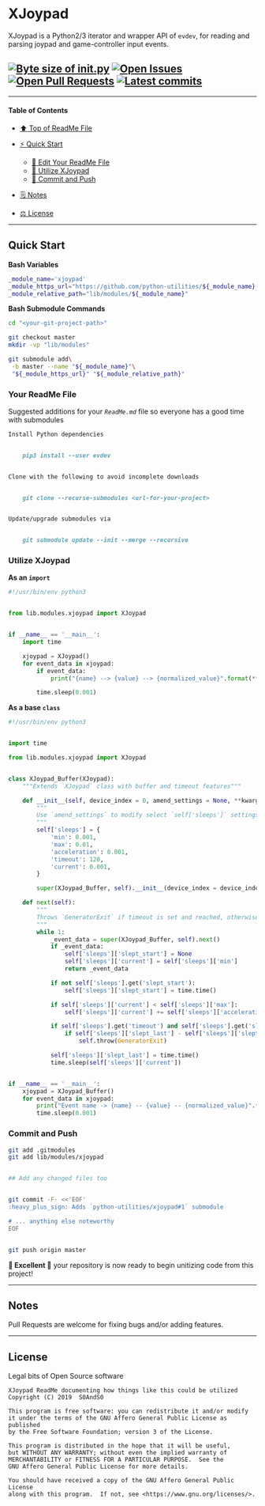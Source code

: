 # XJoypad
[heading__title]:
  #xjoypad
  "&#x2B06; Top of ReadMe File"


XJoypad is a Python2/3 iterator and wrapper API of `evdev`, for reading and parsing joypad and game-controller input events.


## [![Byte size of __init__.py][badge__master__xjoypad__source_code]][xjoypad__master__source_code] [![Open Issues][badge__issues__xjoypad]][issues__xjoypad] [![Open Pull Requests][badge__pull_requests__xjoypad]][pull_requests__xjoypad] [![Latest commits][badge__commits__xjoypad__master]][commits__xjoypad__master]



------


#### Table of Contents


- [:arrow_up: Top of ReadMe File][heading__title]

- [:zap: Quick Start][heading__quick_start]

  - [:memo: Edit Your ReadMe File][heading__your_readme_file]
  - [:snake: Utilize XJoypad][heading__utilize]
  - [:floppy_disk: Commit and Push][heading__commit_and_push]

- [&#x1F5D2; Notes][heading__notes]

- [&#x2696; License][heading__license]


------



## Quick Start
[heading__quick_start]:
  #quick-start
  "&#9889; Perhaps as easy as one, 2.0,..."


**Bash Variables**


```Bash
_module_name='xjoypad'
_module_https_url="https://github.com/python-utilities/${_module_name}.git"
_module_relative_path="lib/modules/${_module_name}"
```


**Bash Submodule Commands**


```Bash
cd "<your-git-project-path>"

git checkout master
mkdir -vp "lib/modules"

git submodule add\
 -b master --name "${_module_name}"\
 "${_module_https_url}" "${_module_relative_path}"
```


### Your ReadMe File
[heading__your_readme_file]:
  #your-readme-file
  "&#x1F4DD; Suggested additions for your ReadMe.md file so everyone has a good time with submodules"


Suggested additions for your _`ReadMe.md`_ file so everyone has a good time with submodules


```MarkDown
Install Python dependencies


    pip3 install --user evdev


Clone with the following to avoid incomplete downloads


    git clone --recurse-submodules <url-for-your-project>


Update/upgrade submodules via


    git submodule update --init --merge --recursive
```


### Utilize XJoypad
[heading__utilize]:
  #utilize-xjoypad
  "&#x1F40D; How to make use of this submodule within another project"


**As an `import`**


```Python
#!/usr/bin/env python3


from lib.modules.xjoypad import XJoypad


if __name__ == '__main__':
    import time

    xjoypad = XJoypad()
    for event_data in xjoypad:
        if event_data:
            print("{name} --> {value} --> {normalized_value}".format(**event_data))

        time.sleep(0.001)
```


**As a base `class`**


```Python
#!/usr/bin/env python3


import time

from lib.modules.xjoypad import XJoypad


class XJoypad_Buffer(XJoypad):
    """Extends `XJoypad` class with buffer and timeout features"""

    def __init__(self, device_index = 0, amend_settings = None, **kwargs):
        """
        Use `amend_settings` to modify select `self['sleeps']` settings
        """
        self['sleeps'] = {
            'min': 0.001,
            'max': 0.01,
            'acceleration': 0.001,
            'timeout': 120,
            'current': 0.001,
        }

        super(XJoypad_Buffer, self).__init__(device_index = device_index, amend_settings = amend_settings, **kwargs)

    def next(self):
        """
        Throws `GeneratorExit` if timeout is set and reached, otherwise returns `event_data` when available
        """
        while 1:
            _event_data = super(XJoypad_Buffer, self).next()
            if _event_data:
                self['sleeps']['slept_start'] = None
                self['sleeps']['current'] = self['sleeps']['min']
                return _event_data

            if not self['sleeps'].get('slept_start'):
                self['sleeps']['slept_start'] = time.time()

            if self['sleeps']['current'] < self['sleeps']['max']:
                self['sleeps']['current'] += self['sleeps']['acceleration']

            if self['sleeps'].get('timeout') and self['sleeps'].get('slept_last'):
                if self['sleeps']['slept_last'] - self['sleeps']['slept_start'] > self['sleeps']['timeout']:
                    self.throw(GeneratorExit)

            self['sleeps']['slept_last'] = time.time()
            time.sleep(self['sleeps']['current'])


if __name__ == '__main__':
    xjoypad = XJoypad_Buffer()
    for event_data in xjoypad:
        print("Event name -> {name} -- {value} -- {normalized_value}".format(**event_data))
        time.sleep(0.001)
```


### Commit and Push
[heading__commit_and_push]:
  #commit-and-push
  "&#x1F4BE; It may be just this easy..."


```Bash
git add .gitmodules
git add lib/modules/xjoypad


## Add any changed files too


git commit -F- <<'EOF'
:heavy_plus_sign: Adds `python-utilities/xjoypad#1` submodule

# ... anything else noteworthy
EOF


git push origin master
```


**:tada: Excellent :tada:** your repository is now ready to begin unitizing code from this project!


___


## Notes
[heading__notes]:
  #notes
  "&#x1F5D2; Additional resources and things to keep in mind when developing"


Pull Requests are welcome for fixing bugs and/or adding features.


___


## License
[heading__license]:
  #license
  "&#x2696; Legal bits of Open Source software"


Legal bits of Open Source software


```
XJoypad ReadMe documenting how things like this could be utilized
Copyright (C) 2019  S0AndS0

This program is free software: you can redistribute it and/or modify
it under the terms of the GNU Affero General Public License as published
by the Free Software Foundation; version 3 of the License.

This program is distributed in the hope that it will be useful,
but WITHOUT ANY WARRANTY; without even the implied warranty of
MERCHANTABILITY or FITNESS FOR A PARTICULAR PURPOSE.  See the
GNU Affero General Public License for more details.

You should have received a copy of the GNU Affero General Public License
along with this program.  If not, see <https://www.gnu.org/licenses/>.
```



[badge__commits__xjoypad__master]:
  https://img.shields.io/github/last-commit/python-utilities/xjoypad/master.svg

[commits__xjoypad__master]:
  https://github.com/python-utilities/xjoypad/commits/master
  "&#x1F4DD; History of changes on this branch"


[xjoypad__community]:
  https://github.com/python-utilities/xjoypad/community
  "&#x1F331; Dedicated to functioning code"


[xjoypad__gh_pages]:
  https://github.com/python-utilities/xjoypad/tree/gh-pages
  "Source code examples hosted thanks to GitHub Pages!"



[badge__demo__xjoypad]:
  https://img.shields.io/website/https/python-utilities.github.io/xjoypad/index.html.svg?down_color=darkorange&down_message=Offline&label=Demo&logo=Demo%20Site&up_color=success&up_message=Online

[demo__xjoypad]:
  https://python-utilities.github.io/xjoypad/index.html
  "&#x1F52C; Check the example collection tests"


[badge__issues__xjoypad]:
  https://img.shields.io/github/issues/python-utilities/xjoypad.svg

[issues__xjoypad]:
  https://github.com/python-utilities/xjoypad/issues
  "&#x2622; Search for and _bump_ existing issues or open new issues for project maintainer to address."


[badge__pull_requests__xjoypad]:
  https://img.shields.io/github/issues-pr/python-utilities/xjoypad.svg

[pull_requests__xjoypad]:
  https://github.com/python-utilities/xjoypad/pulls
  "&#x1F3D7; Pull Request friendly, though please check the Community guidelines"


[badge__master__xjoypad__source_code]:
  https://img.shields.io/github/size/python-utilities/xjoypad/__init__.py.svg?label=__init__.py

[xjoypad__master__source_code]:
  https://github.com/python-utilities/xjoypad/blob/master/__init__.py
  "&#x2328; Project source, one Python file of importable code!"


[xjoypad__gh_pages]:
  https://github.com/python-utilities/xjoypad/tree/gh-pages
  "Source code examples hosted thanks to GitHub Pages!"
